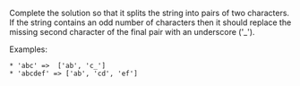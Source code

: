 Complete the solution so that it splits the string into pairs of two characters. If the string contains an odd number of characters then it should replace the missing second character of the final pair with an underscore ('\_').

Examples:

```
* 'abc' =>  ['ab', 'c_']
* 'abcdef' => ['ab', 'cd', 'ef']
```
